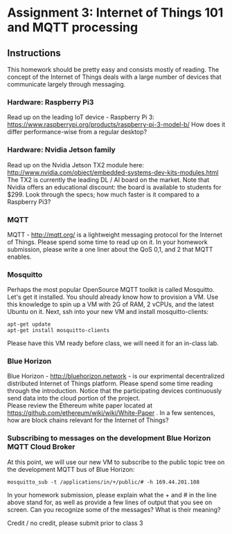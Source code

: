 # Assignment 3: Internet of Things 101 and MQTT processing

## Instructions
This homework should be pretty easy and consists mostly of reading. The concept of the Internet of Things deals with a large number of devices that communicate largely through messaging.

### Hardware: Raspberry Pi3
Read up on the leading IoT device - Raspberry Pi 3: https://www.raspberrypi.org/products/raspberry-pi-3-model-b/  How does it differ performance-wise from a regular desktop?

### Hardware: Nvidia Jetson family
Read up on the Nvidia Jetson TX2 module here: http://www.nvidia.com/object/embedded-systems-dev-kits-modules.html  The TX2 is currently the leading DL / AI board on the market. Note that Nvidia offers an educational discount: the board is available to students for $299. Look through the specs; how much faster is it compared to a Raspberry Pi3?

### MQTT 
MQTT - http://mqtt.org/ is a lightweight messaging protocol for the Internet of Things.  Please spend some time to read up on it.  In your homework submission, please write a one liner about the QoS 0,1, and 2 that MQTT enables.

### Mosquitto
Perhaps the most popular OpenSource MQTT toolkit is called Mosquitto.  Let's get it installed.  You should already know how to provision a VM. Use this knowledge to spin up a VM with 2G of RAM, 2 vCPUs, and the latest Ubuntu on it.  Next, ssh into your new VM and install mosquitto-clients:
```
apt-get update
apt-get install mosquitto-clients
```
Please have this VM ready before class, we will need it for an in-class lab.

### Blue Horizon
Blue Horizon - http://bluehorizon.network - is our exprimental decentralized distributed Internet of Things platform.  Please spend some time reading through the introduction. Notice that the participating devices continuously send data into the cloud portion of the project.   
Please review the Ethereum white paper located at https://github.com/ethereum/wiki/wiki/White-Paper .  In a few sentences, how are block chains relevant for the Internet of Things?


### Subscribing to messages on the development  Blue Horizon MQTT Cloud Broker
At this point, we will use our new VM to subscribe to the public topic tree on the development MQTT bus of Blue Horizon:
```
mosquitto_sub -t /applications/in/+/public/# -h 169.44.201.108
```
In your homework submission, please explain what the + and # in the line above stand for, as well as provide a few lines of output that you see on screen.  Can you recognize some of the messages?  What is their meaning?

Credit / no credit, please submit prior to class 3
